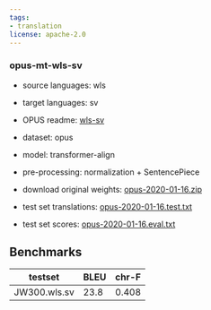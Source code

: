 ```yaml
---
tags:
- translation
license: apache-2.0
---
```


### opus-mt-wls-sv

* source languages: wls
* target languages: sv
*  OPUS readme: [wls-sv](https://github.com/Helsinki-NLP/OPUS-MT-train/blob/master/models/wls-sv/README.md)

*  dataset: opus
* model: transformer-align
* pre-processing: normalization + SentencePiece
* download original weights: [opus-2020-01-16.zip](https://object.pouta.csc.fi/OPUS-MT-models/wls-sv/opus-2020-01-16.zip)
* test set translations: [opus-2020-01-16.test.txt](https://object.pouta.csc.fi/OPUS-MT-models/wls-sv/opus-2020-01-16.test.txt)
* test set scores: [opus-2020-01-16.eval.txt](https://object.pouta.csc.fi/OPUS-MT-models/wls-sv/opus-2020-01-16.eval.txt)

## Benchmarks

| testset               | BLEU  | chr-F |
|-----------------------|-------|-------|
| JW300.wls.sv 	| 23.8 	| 0.408 |

